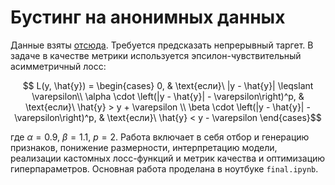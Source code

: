 # Бустинг на анонимных данных

Данные взяты [отсюда](https://www.kaggle.com/competitions/allstate-claims-severity/overview). Требуется предсказать непрерывный таргет. В задаче в качестве метрики используется эпсилон-чувствительный асимметричный лосс:
```math
    L(y, \hat{y}) = \begin{cases}
        0, & \text{если}\ |y - \hat{y}| \leqslant \varepsilon\\
        \alpha \cdot \left(|y - \hat{y}| - \varepsilon\right)^p, & \text{если}\ \hat{y} > y + \varepsilon \\
        \beta \cdot \left(|y - \hat{y}| - \varepsilon\right)^p, & \text{если}\ \hat{y} < y - \varepsilon
    \end{cases}
```
где $\alpha = 0.9$, $\beta = 1.1$, $p = 2$. Работа включает в себя отбор и генерацию признаков, понижение размерности, интерпретацию модели, реализации кастомных лосс-функций и метрик качества и оптимизацию гиперпараметров. Основная работа проделана в ноутбуке `final.ipynb`. 

